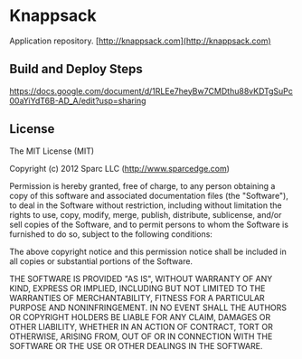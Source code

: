 Knappsack
=========

Application repository.
[http://knappsack.com](http://knappsack.com)

## Build and Deploy Steps
https://docs.google.com/document/d/1RLEe7heyBw7CMDthu88vKDTgSuPc00aYiYdT6B-AD_A/edit?usp=sharing

## License

The MIT License (MIT)

Copyright (c) 2012 Sparc LLC (http://www.sparcedge.com)

Permission is hereby granted, free of charge, to any person obtaining a copy of this software and associated documentation files (the "Software"), to deal in the Software without restriction, including without limitation the rights to use, copy, modify, merge, publish, distribute, sublicense, and/or sell copies of the Software, and to permit persons to whom the Software is furnished to do so, subject to the following conditions:

The above copyright notice and this permission notice shall be included in all copies or substantial portions of the Software.

THE SOFTWARE IS PROVIDED "AS IS", WITHOUT WARRANTY OF ANY KIND, EXPRESS OR IMPLIED, INCLUDING BUT NOT LIMITED TO THE WARRANTIES OF MERCHANTABILITY, FITNESS FOR A PARTICULAR PURPOSE AND NONINFRINGEMENT. IN NO EVENT SHALL THE AUTHORS OR COPYRIGHT HOLDERS BE LIABLE FOR ANY CLAIM, DAMAGES OR OTHER LIABILITY, WHETHER IN AN ACTION OF CONTRACT, TORT OR OTHERWISE, ARISING FROM, OUT OF OR IN CONNECTION WITH THE SOFTWARE OR THE USE OR OTHER DEALINGS IN THE SOFTWARE.
